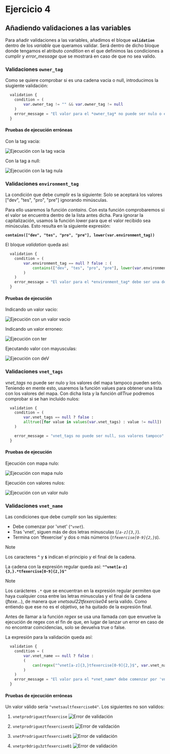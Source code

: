 # Ejercicio 4
## Añadiendo validaciones a las variables
Para añadir validaciones a las variables, añadimos el bloque **``validation``** dentro de los *variable* que queramos validar. Será dentro de dicho bloque donde tengamos el atributo *condition* en el que definimos las condiciones a cumplir y *error_message* que se mostrará en caso de que no sea valido.

### Validaciones ``owner_tag``
Como se quiere comprobar si es una cadena vacia o null, introducimos la siugiente validación:
```.tf
  validation {
    condition = (
        var.owner_tag != "" && var.owner_tag != null
    )
    error_message = "El valor para el *owner_tag* no puede ser nulo o estar vacio."
  }
```

#### Pruebas de ejecución erróneas
Con la tag vacia:

![Ejecución con la tag vacia](./images/img-ej1-1.png)

Con la tag a null:

![Ejecución con la tag nula](./images/img-ej1-2.png)


### Validaciones ``environment_tag``
La condición que debe cumplir es la siguiente: Solo se aceptará los valores ["dev", "tes", "pro", "pre"] ignorando minúsculas.

Para ello usaremos la función *contains*. Con esta función comprobaremos si el valor se encuentra dentro de la lista antes dicha. Para ignorar la capitalización, usamos la función *lower* para que el valor recibido sea minúsculas. Esto resulta en la siguiente expresión:

**``contains(["dev", "tes", "pro", "pre"], lower(var.environment_tag))``**

El bloque *validation* queda así:
```.tf
  validation {
    condition = (
        var.environment_tag == null ? false : (
            contains(["dev", "tes", "pro", "pre"], lower(var.environment_tag)) ? true : false
        )
    )
    error_message = "El valor para el *environment_tag* debe ser una de las siguientes opciones: \"dev\", \"tes\", \"pro\", \"pre\"."
  }
```

#### Pruebas de ejecución
Indicando un valor vacio:

![Ejecución con un valor vacio](./images/img-ej2-1.png)

Indicando un valor erroneo:

![Ejecución con ter](./images/img-ej2-2.png)

Ejecutando valor con mayusculas:

![Ejecución con deV](./images/img-ej2-3.png)

### Validaciones ``vnet_tags``
*vnet_tags* no puede ser nulo y los valores del mapa tampoco pueden serlo. Teniendo en mente esto, usaremos la función values para obtener una lista con los valores del mapa. Con dicha lista y la función *allTrue* podremos comprobar si se han incluido nulos:

```.tf
  validation {
    condition = (
        var.vnet_tags == null ? false :
        alltrue([for value in values(var.vnet_tags) : value != null])
    )

    error_message = "vnet_tags no puede ser null, sus valores tampoco"
  }
```

#### Pruebas de ejecución
Ejecución con mapa nulo:

![Ejecución con mapa nulo](./images/img-ej3-1.png)

Ejecución con valores nulos:

![Ejecución con un valor nulo](./images/img-ej3-2.png)


### Validaciones ``vnet_name``
Las condiciones que debe cumplir son las siguientes:
- Debe comenzar por 'vnet' (*``^vnet``*).
- Tras 'vnet', siguen más de dos letras minusculas (*``[a-z]{3,}``*).
- Termina con 'tfexercise' y dos o más números (*``tfexercise[0-9]{2,}$``*).

> [!NOTE]
> Los caracteres **``^``** y **``$``** indican el principio y el final de la cadena.


La cadena con la expresión regular queda así: **``"^vnet[a-z]{3,}.*tfexercise[0-9]{2,}$"``**

> [!NOTE]
> Los carácteres ``.*`` que se encuentran en la expresión regular permiten que haya cualquier cosa entre las letras minusculas y el final de la cadena (*ftexe...*), de manera que *vnetsaul22tfexercise04* sería valido. Como entiendo que ese no es el objetivo, se ha quitado de la expresión final.


Antes de llamar a la función *regex* se usa una llamada *can* que envuelve la ejecución de regex con el fin de que, en lugar de lanzar un error en caso de no encontrar coincidencias, solo se devuelva true o false.

La expresión para la validación queda así:
```.tf
  validation {
    condition = (
        var.vnet_name == null ? false : 
        (
            can(regex("^vnet[a-z]{3,}tfexercise[0-9]{2,}$", var.vnet_name))
        )
    )
    error_message = "El valor para el *vnet_name* debe comenzar por 'vnet', seguido de 2 letras minusculas, y tras lo que sea, se debe acabar en 'tfexercise' seguido de 2 o mas digitos."
  }
```

#### Pruebas de ejecución erróneas
Un valor válido sería `"vnetsaultfexercise04"`. Los siguientes no son validos:
1. `vnetprodrigueztfexercise`
![Error de validación](./images/img-ej4-1.png)

2. `vnetprodrigueztfexercises01`
![Error de validación](./images/img-ej4-2.png)

3. `vnetProdrigueztfexercise01`
![Error de validación](./images/img-ej4-3.png)

4. `vnetpr0drigu3ztfexercise01`
![Error de validación](./images/img-ej4-4.png)